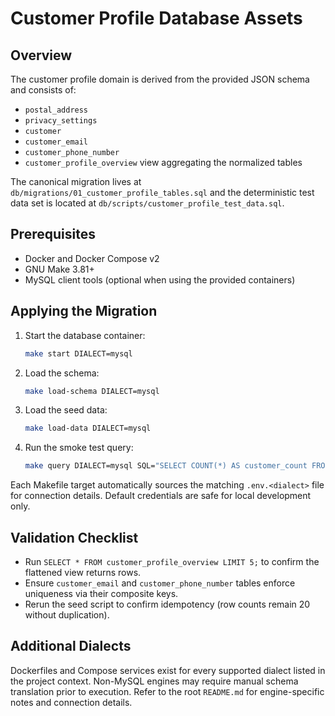 <!--
/**
 * App: SQL-Generation-Agent
 * Package: db
 * File: README.md
 * Version: 0.1.0
 * Turns: 1
 * Author: AI Coding Agent
 * Date: 2025-10-22T19:17:11Z
 * Exports: Migration workflow documentation
 * Description: Explains how to run the customer profile migrations, seed data, and verification checks.
 */
-->

# Customer Profile Database Assets

## Overview

The customer profile domain is derived from the provided JSON schema and consists of:

- `postal_address`
- `privacy_settings`
- `customer`
- `customer_email`
- `customer_phone_number`
- `customer_profile_overview` view aggregating the normalized tables

The canonical migration lives at `db/migrations/01_customer_profile_tables.sql` and the deterministic test data set is located at `db/scripts/customer_profile_test_data.sql`.

## Prerequisites

- Docker and Docker Compose v2
- GNU Make 3.81+
- MySQL client tools (optional when using the provided containers)

## Applying the Migration

1. Start the database container:
   ```bash
   make start DIALECT=mysql
   ```
2. Load the schema:
   ```bash
   make load-schema DIALECT=mysql
   ```
3. Load the seed data:
   ```bash
   make load-data DIALECT=mysql
   ```
4. Run the smoke test query:
   ```bash
   make query DIALECT=mysql SQL="SELECT COUNT(*) AS customer_count FROM customer;"
   ```

Each Makefile target automatically sources the matching `.env.<dialect>` file for connection details. Default credentials are safe for local development only.

## Validation Checklist

- Run `SELECT * FROM customer_profile_overview LIMIT 5;` to confirm the flattened view returns rows.
- Ensure `customer_email` and `customer_phone_number` tables enforce uniqueness via their composite keys.
- Rerun the seed script to confirm idempotency (row counts remain 20 without duplication).

## Additional Dialects

Dockerfiles and Compose services exist for every supported dialect listed in the project context. Non-MySQL engines may require manual schema translation prior to execution. Refer to the root `README.md` for engine-specific notes and connection details.
